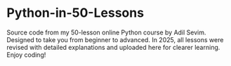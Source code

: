 # Python-in-50-Lessons
Source code from my 50-lesson online Python course by Adil Sevim. Designed to take you from beginner to advanced. In 2025, all lessons were revised with detailed explanations and uploaded here for clearer learning. Enjoy coding!
